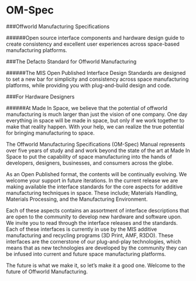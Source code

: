 # OM-Spec
###Offworld Manufacturing Specifications

######Open source interface components and hardware design guide to create consistency and excellent user experiences across space-based manufacturing platforms.

###The Defacto Standard for Offworld Manufacturing

######The MIS Open Published Interface Design Standards are designed to set a new bar for simplicity and consistency across space manufacturing platforms, while providing you with plug-and-build design and code.

###For Hardware Designers

######At Made In Space, we believe that the potential of offworld manufacturing is much larger than just the vision of one company. One day everything in space will be made in space, but only if we work together to make that reality happen. With your help, we can realize the true potential for bringing manufacturing to space.

The Offworld Manufacturing Specifications (OM-Spec) Manual represents over five years of study and and work beyond the state of the art at Made In Space to put the capability of space manufacturing into the hands of developers, designers, businesses, and consumers across the globe. 

As an Open Published format, the contents will be continually evolving. We welcome your support in future iterations. In the current release we are making available the interface standards for the core aspects for additive manufacturing techniques in space. These include; Materials Handling, Materials Processing, and the Manufacturing Environment.

Each of these aspects contains an assortment of interface descriptions that are open to the community to develop new hardware and software upon. We invite you to read through the interface releases and the standards. Each of these interfaces is currently in use by the MIS additive manufacturing and recycling programs (3D Print, AMF, R3DO). These interfaces are the cornerstone of our plug-and-play technologies, which means that as new technologies are developed by the community they can be infused into current and future space manufacturing platforms.

The future is what we make it, so let’s make it a good one. Welcome to the future of Offworld Manufacturing.
